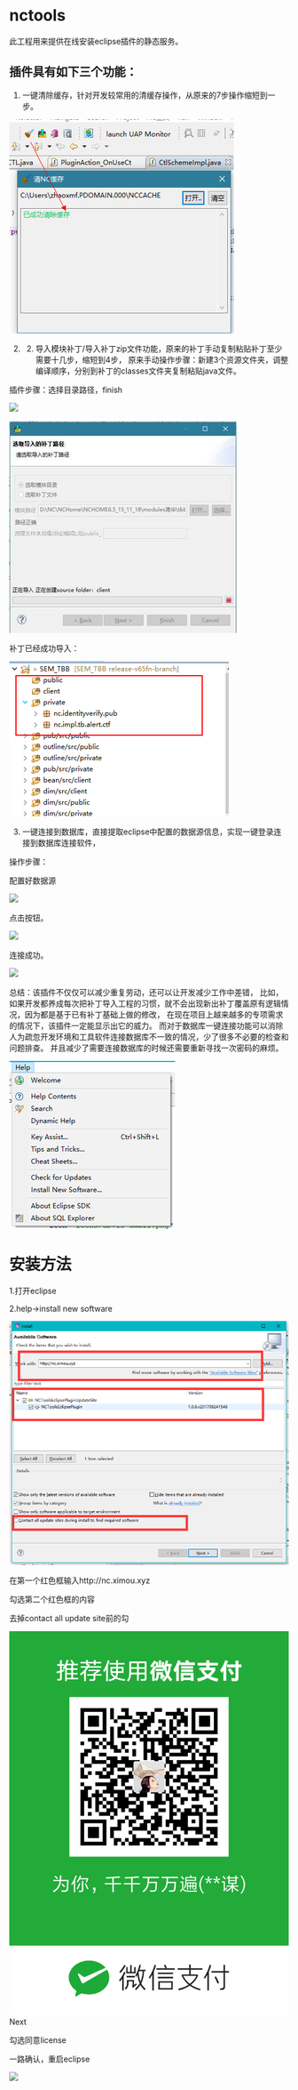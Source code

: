 # nctools

此工程用来提供在线安装eclipse插件的静态服务。

## 插件具有如下三个功能：

1.	一键清除缓存，针对开发较常用的清缓存操作，从原来的7步操作缩短到一步。

![](https://github.com/ximouzhao/nctools/blob/master/image/1.png)

2. 2.	导入模块补丁/导入补丁zip文件功能，原来的补丁手动复制粘贴补丁至少需要十几步，缩短到4步， 原来手动操作步骤：新建3个资源文件夹，调整编译顺序，分别到补丁的classes文件夹复制粘贴java文件。

插件步骤：选择目录路径，finish


![](https://github.com/ximouzhao/nctools/blob/master/image/2.png)


![](https://github.com/ximouzhao/nctools/blob/master/image/3.jpg)

补丁已经成功导入：

![](https://github.com/ximouzhao/nctools/blob/master/image/4.png)

3.	一键连接到数据库，直接提取eclipse中配置的数据源信息，实现一键登录连接到数据库连接软件，

操作步骤：

配置好数据源

![](https://github.com/ximouzhao/nctools/blob/master/image/5.png)

点击按钮。

![](https://github.com/ximouzhao/nctools/blob/master/image/6.png)

连接成功。

![](https://github.com/ximouzhao/nctools/blob/master/image/7.png)

总结：该插件不仅仅可以减少重复劳动，还可以让开发减少工作中差错， 比如，如果开发都养成每次把补丁导入工程的习惯，就不会出现新出补丁覆盖原有逻辑情况，因为都是基于已有补丁基础上做的修改， 在现在项目上越来越多的专项需求的情况下，该插件一定能显示出它的威力。 而对于数据库一键连接功能可以消除人为疏忽开发环境和工具软件连接数据库不一致的情况，少了很多不必要的检查和问题排查。 并且减少了需要连接数据库的时候还需要重新寻找一次密码的麻烦。

![](https://github.com/ximouzhao/nctools/blob/master/image/8.png)

# 安装方法

1.打开eclipse

2.help->install new software

![](https://github.com/ximouzhao/nctools/blob/master/image/9.png)

在第一个红色框输入http://nc.ximou.xyz

勾选第二个红色框的内容

去掉contact all update site前的勾

![](https://github.com/ximouzhao/nctools/blob/master/image/10.png)
Next

勾选同意license

一路确认，重启eclipse

![](https://github.com/ximouzhao/nctools/blob/master/image/11.png)

